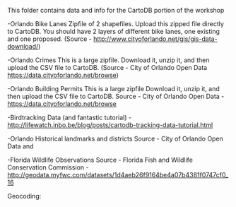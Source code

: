 This folder contains data and info for the CartoDB portion of the workshop

-Orlando Bike Lanes 
Zipfile of 2 shapefiles. Upload this zipped file directly to CartoDB. You should have 2 layers of different bike lanes, one existing and one proposed. (Source - http://www.cityoforlando.net/gis/gis-data-download/)

-Orlando Crimes
This is a large zipfile. Download it, unzip it, and then upload the CSV file to CartoDB.
(Source - City of Orlando Open Data https://data.cityoforlando.net/browse)

-Orlando Building Permits
This is a large zipfile Download it, unzip it, and then upload the CSV file to CartoDB.
Source - City of Orlando Open Data - https://data.cityoforlando.net/browse

-Birdtracking Data (and fantastic tutorial) - http://lifewatch.inbo.be/blog/posts/cartodb-tracking-data-tutorial.html

-Orlando Historical landmarks and districts
Source - City of Orlando Open Data and 

-Florida Wildlife Observations
Source - Florida Fish and Wildlife
Conservation Commission - http://geodata.myfwc.com/datasets/1d4aeb26f9164be4a07b4381f0747cf0_16

Geocoding:
